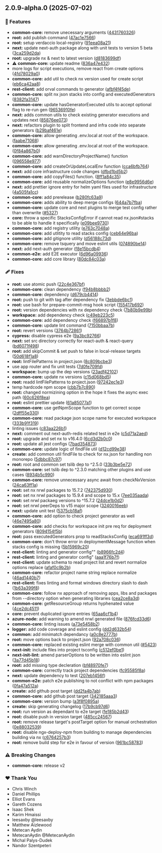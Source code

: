 ## 2.0.9-alpha.0 (2025-07-02)

### 🚀 Features

- **common-core:** remove unecessary arguments ([4431760326](https://github.com/Ensono/stacks-nx-plugins/commit/4431760326))
- **root:** add publish command ([47ac1e7566](https://github.com/Ensono/stacks-nx-plugins/commit/47ac1e7566))
- **root:** setup verdaccio local-registry ([91eea08a21](https://github.com/Ensono/stacks-nx-plugins/commit/91eea08a21))
- **next:** update next-auth package along with unit tests to version 5 beta ([3ca259d2da](https://github.com/Ensono/stacks-nx-plugins/commit/3ca259d2da))
- **root:** upgrade nx & next to latest version ([d8183699df](https://github.com/Ensono/stacks-nx-plugins/commit/d8183699df))
- ⚠️  **common-core:** update readme ([836a47e432](https://github.com/Ensono/stacks-nx-plugins/commit/836a47e432))
- more logs for script executions, remove react from create options ([4fd78029a0](https://github.com/Ensono/stacks-nx-plugins/commit/4fd78029a0))
- **common-core:** add util to check nx version used for create script ([eb6ca42aa8](https://github.com/Ensono/stacks-nx-plugins/commit/eb6ca42aa8))
- **rest-client:** add orval commands to generator ([afbf4f45de](https://github.com/Ensono/stacks-nx-plugins/commit/afbf4f45de))
- **common-core:** split nx json stacks into config and executedGenerators ([8382fa3147](https://github.com/Ensono/stacks-nx-plugins/commit/8382fa3147))
- **common-core:** update hasGeneratorExecuted utils to accept optional flag to re-run gen ([96536910fe](https://github.com/Ensono/stacks-nx-plugins/commit/96536910fe))
- **next:** adds common utils to check existing generator executions and updates next ([85876ee073](https://github.com/Ensono/stacks-nx-plugins/commit/85876ee073))
- **next:** refactors plugin to split frontend and infra code into separate generators ([b29baf461e](https://github.com/Ensono/stacks-nx-plugins/commit/b29baf461e))
- **common-core:** allow generating .env.local at root of the workspace. ([faabe71068](https://github.com/Ensono/stacks-nx-plugins/commit/faabe71068))
- **common-core:** allow generating .env.local at root of the workspace. ([0f84a867b0](https://github.com/Ensono/stacks-nx-plugins/commit/0f84a867b0))
- **common-core:** add warnDirectoryProjectName() function ([096558e977](https://github.com/Ensono/stacks-nx-plugins/commit/096558e977))
- **common-core:** add createOrUpdateLocalEnv function ([cca6bfb764](https://github.com/Ensono/stacks-nx-plugins/commit/cca6bfb764))
- **next:** add core infrastructure code changes ([dfbd1bd5b2](https://github.com/Ensono/stacks-nx-plugins/commit/dfbd1bd5b2))
- **common-core:** add copyFiles() function. ([8ff1a84c35](https://github.com/Ensono/stacks-nx-plugins/commit/8ff1a84c35))
- **common-core:** add reusable normalizeOptions function ([e8e9956d6e](https://github.com/Ensono/stacks-nx-plugins/commit/e8e9956d6e))
- **next:** add prettier ignore entry for helm yaml files used for infrastructure ([4a505fa1cc](https://github.com/Ensono/stacks-nx-plugins/commit/4a505fa1cc))
- **common-core:** add prerelease ([b280fc63a9](https://github.com/Ensono/stacks-nx-plugins/commit/b280fc63a9))
- **common-core:** adds ability to deep merge configs ([644a7b7fba](https://github.com/Ensono/stacks-nx-plugins/commit/644a7b7fba))
- **common-core:** update core and next plugins to merge test config rather than overwrite ([#5327](https://github.com/Ensono/stacks-nx-plugins/issues/5327))
- **core:** throw a specific StacksConfigError if cannot read nx.json#stacks to be able to handle it specifically ([e09bee9730](https://github.com/Ensono/stacks-nx-plugins/commit/e09bee9730))
- **common-core:** add registry utility ([e763c7048a](https://github.com/Ensono/stacks-nx-plugins/commit/e763c7048a))
- **common-core:** add utlitity to read stacks config ([ceb64e96ba](https://github.com/Ensono/stacks-nx-plugins/commit/ceb64e96ba))
- **common-core:** add gitignore utility ([d56188c73d](https://github.com/Ensono/stacks-nx-plugins/commit/d56188c73d))
- **common-core:** remove tsquery and move eslint utils ([074890be14](https://github.com/Ensono/stacks-nx-plugins/commit/074890be14))
- **next:** add next-auth generator ([f8e15bcdb4](https://github.com/Ensono/stacks-nx-plugins/commit/f8e15bcdb4))
- **common-e2e:** add E2E executor ([6d96a09936](https://github.com/Ensono/stacks-nx-plugins/commit/6d96a09936))
- **common-core:** add core library ([80dc84c03a](https://github.com/Ensono/stacks-nx-plugins/commit/80dc84c03a))

### 🩹 Fixes

- **root:** use atomic push ([22c4e367bf](https://github.com/Ensono/stacks-nx-plugins/commit/22c4e367bf))
- **common-core:** clean dependency ([f94b8bbbb2](https://github.com/Ensono/stacks-nx-plugins/commit/f94b8bbbb2))
- **common-core:** dependency ([d679cb4414](https://github.com/Ensono/stacks-nx-plugins/commit/d679cb4414))
- **root:** push to git with tag after dependency fix ([3ebbde6bc1](https://github.com/Ensono/stacks-nx-plugins/commit/3ebbde6bc1))
- **root:** use bash for prepare-commit-msg hook script ([155417b692](https://github.com/Ensono/stacks-nx-plugins/commit/155417b692))
- **root:** version dependencies with nx dependency check ([7b80b9e99b](https://github.com/Ensono/stacks-nx-plugins/commit/7b80b9e99b))
- **workspace:** add dependency check ([c49eb223c5](https://github.com/Ensono/stacks-nx-plugins/commit/c49eb223c5))
- **common-core:** add dependency check ([f66897b1f8](https://github.com/Ensono/stacks-nx-plugins/commit/f66897b1f8))
- **common-core:** update lint command ([7150bbaa7b](https://github.com/Ensono/stacks-nx-plugins/commit/7150bbaa7b))
- **root:** revert versions ([3764b72861](https://github.com/Ensono/stacks-nx-plugins/commit/3764b72861))
- **cypress:** disable cypress e2e ([9a3bc92766](https://github.com/Ensono/stacks-nx-plugins/commit/9a3bc92766))
- **next:** set src directory correctly for react-auth & react-query ([bd6071f498](https://github.com/Ensono/stacks-nx-plugins/commit/bd6071f498))
- **root:** add skipCommit & set push to false in local-release targets ([50d618f1a8](https://github.com/Ensono/stacks-nx-plugins/commit/50d618f1a8))
- **root:** lintFilePatterns in project.json ([8c809bcbe3](https://github.com/Ensono/stacks-nx-plugins/commit/8c809bcbe3))
- use app router and fix unit tests ([7d0fe709fd](https://github.com/Ensono/stacks-nx-plugins/commit/7d0fe709fd))
- **workspace:** bump up the dep versions ([23adf42102](https://github.com/Ensono/stacks-nx-plugins/commit/23adf42102))
- **common-core:** update nx versions ([c15d068bd5](https://github.com/Ensono/stacks-nx-plugins/commit/c15d068bd5))
- **root:** readd lintFilePatterns to project.json ([97242ec1e3](https://github.com/Ensono/stacks-nx-plugins/commit/97242ec1e3))
- temp hardcode npm scope ([cbb7b7c890](https://github.com/Ensono/stacks-nx-plugins/commit/cbb7b7c890))
- **root:** changed normizining option in the hope it fixes the async exec path ([60c626f8ea](https://github.com/Ensono/stacks-nx-plugins/commit/60c626f8ea))
- **root:** eslint prettier update ([61a85077a1](https://github.com/Ensono/stacks-nx-plugins/commit/61a85077a1))
- **common-core:** use getNpmScope function to get correct scope ([2dff55e330](https://github.com/Ensono/stacks-nx-plugins/commit/2dff55e330))
- **common-core:** read package json scope name for executed workspace ([333b91f319](https://github.com/Ensono/stacks-nx-plugins/commit/333b91f319))
- linting issues ([c83aa226b1](https://github.com/Ensono/stacks-nx-plugins/commit/c83aa226b1))
- **next:** comment out next-auth-redis related test in e2e ([c5d71a2aed](https://github.com/Ensono/stacks-nx-plugins/commit/c5d71a2aed))
- **root:** upgrade and set nx to v16.4.0 ([6cd3d2b0c0](https://github.com/Ensono/stacks-nx-plugins/commit/6cd3d2b0c0))
- **root:** update all jest configs ([7bad354873](https://github.com/Ensono/stacks-nx-plugins/commit/7bad354873))
- **common-core:** update logic of findFile util ([d12cd99e38](https://github.com/Ensono/stacks-nx-plugins/commit/d12cd99e38))
- **create:** add common util findFile to check for nx.json for handling non monorepo ([5dbbc87c97](https://github.com/Ensono/stacks-nx-plugins/commit/5dbbc87c97))
- **root:** root and common set tslib dep to ^2.5.0 ([33b3be5e72](https://github.com/Ensono/stacks-nx-plugins/commit/33b3be5e72))
- **common-core:** set tslib dep to ^2.3.0 matching other plugins and use cases ([8934b5c990](https://github.com/Ensono/stacks-nx-plugins/commit/8934b5c990))
- **common-core:** remove unnecessary async await from checkNxVersion ([24ca63ff1a](https://github.com/Ensono/stacks-nx-plugins/commit/24ca63ff1a))
- **root:** set nx nrwl packages to 15.7.2 ([742375d930](https://github.com/Ensono/stacks-nx-plugins/commit/742375d930))
- **root:** set nx nrwl packages to 15.9.4 and scope to 15.x ([7ee035aada](https://github.com/Ensono/stacks-nx-plugins/commit/7ee035aada))
- **root:** set nrwl packaeg versions to ^15.7.2 ([24dce1b0d2](https://github.com/Ensono/stacks-nx-plugins/commit/24dce1b0d2))
- **root:** set nrwl peerDeps to v15 major scope ([3240016eeb](https://github.com/Ensono/stacks-nx-plugins/commit/3240016eeb))
- **next:** update unit test ([5375cb18af](https://github.com/Ensono/stacks-nx-plugins/commit/5375cb18af))
- **common-core:** add option to check project generator as well ([46e7495a80](https://github.com/Ensono/stacks-nx-plugins/commit/46e7495a80))
- **common-core:** add checks for workspace init pre req for deployment generators ([8094154f5b](https://github.com/Ensono/stacks-nx-plugins/commit/8094154f5b))
- **root:** pass executedGenerators prop to readStacksConfig ([eca691ff3d](https://github.com/Ensono/stacks-nx-plugins/commit/eca691ff3d))
- **common-core:** don't throw error in deploymentMessage function when stacks config is missing ([5b15969c20](https://github.com/Ensono/stacks-nx-plugins/commit/5b15969c20))
- **rest-client:** linting and generator config"" ([b8966fc2d4](https://github.com/Ensono/stacks-nx-plugins/commit/b8966fc2d4))
- **rest-client:** linting and generator config" ([aaa1f76b7f](https://github.com/Ensono/stacks-nx-plugins/commit/aaa1f76b7f))
- **rest-client:** update schema to read project list and revert normalize options replace ([afaf0c9b2b](https://github.com/Ensono/stacks-nx-plugins/commit/afaf0c9b2b))
- **common-core:** refactor project name string replace normalize ([46ad1440b7](https://github.com/Ensono/stacks-nx-plugins/commit/46ad1440b7))
- **rest-client:** fixes linting and format windows directory slash to dash ([1b63a399f8](https://github.com/Ensono/stacks-nx-plugins/commit/1b63a399f8))
- **common-core:** follow nx approach of removing apps, libs and packages from --directory option when generating libraries ([cea2ce8a3d](https://github.com/Ensono/stacks-nx-plugins/commit/cea2ce8a3d))
- **common-core:** getResourceGroup returns hyphenated value ([4ce2dc4511](https://github.com/Ensono/stacks-nx-plugins/commit/4ce2dc4511))
- **core:** prevent duplicated ignore entries ([65aa6cf1b4](https://github.com/Ensono/stacks-nx-plugins/commit/65aa6cf1b4))
- **azure-node:** add warning to amend nrwl generated file ([876fcd33d6](https://github.com/Ensono/stacks-nx-plugins/commit/876fcd33d6))
- **common-core:** linting issues ([a73e5458b2](https://github.com/Ensono/stacks-nx-plugins/commit/a73e5458b2))
- **logger:** add code coverage and eslint config ([dd2d632b54](https://github.com/Ensono/stacks-nx-plugins/commit/dd2d632b54))
- **common:** add minimatch dependancy ([a0c8e2777b](https://github.com/Ensono/stacks-nx-plugins/commit/a0c8e2777b))
- **root:** move options back to project.json ([92a708c036](https://github.com/Ensono/stacks-nx-plugins/commit/92a708c036))
- **common-core:** replaced existing eslint merge with common util ([#5423](https://github.com/Ensono/stacks-nx-plugins/issues/5423))
- **next-init:** include files into project tsconfig ([c512ef0be1](https://github.com/Ensono/stacks-nx-plugins/commit/c512ef0be1))
- **next-init-lint:** amend parserOptions to be written into eslint json ([3a77d45b18](https://github.com/Ensono/stacks-nx-plugins/commit/3a77d45b18))
- **root:** add missing type decleration ([bf48970fe7](https://github.com/Ensono/stacks-nx-plugins/commit/bf48970fe7))
- **common-core:** correctly track project dependencies ([fc95585f8a](https://github.com/Ensono/stacks-nx-plugins/commit/fc95585f8a))
- **next:** update dependency to test ([207eb1456f](https://github.com/Ensono/stacks-nx-plugins/commit/207eb1456f))
- **common-e2e:** patch e2e publishing to not conflict with npm packages ([0fa47a512a](https://github.com/Ensono/stacks-nx-plugins/commit/0fa47a512a))
- **create:** add github post target ([dd2fa4b7ab](https://github.com/Ensono/stacks-nx-plugins/commit/dd2fa4b7ab))
- **common-core:** add github post target ([342185aaa3](https://github.com/Ensono/stacks-nx-plugins/commit/342185aaa3))
- **common-core:** version bump ([a3f8f0895a](https://github.com/Ensono/stacks-nx-plugins/commit/a3f8f0895a))
- **create:** skip generating changelog ([17b9cb97d6](https://github.com/Ensono/stacks-nx-plugins/commit/17b9cb97d6))
- **root:** run version as dependant to e2e target ([fe185b2d43](https://github.com/Ensono/stacks-nx-plugins/commit/fe185b2d43))
- **root:** disable push in version target ([485cc24567](https://github.com/Ensono/stacks-nx-plugins/commit/485cc24567))
- **root:** remove release target's postTarget option for manual orchestration ([0e88032539](https://github.com/Ensono/stacks-nx-plugins/commit/0e88032539))
- **root:** disable ngx-deploy-npm from building to manage dependencies building via nx ([c6764257b3](https://github.com/Ensono/stacks-nx-plugins/commit/c6764257b3))
- **root:** remove build step for e2e in favour of version ([961bc58783](https://github.com/Ensono/stacks-nx-plugins/commit/961bc58783))

### ⚠️  Breaking Changes

- **common-core:** release v2

### ❤️ Thank You

- Chris Winch
- Daniel Phillips
- Elliot Evans
- Gareth Cozens
- Isaac Shek
- Karim Hmaissi
- leesaxby @leesaxby
- Matthew Aizlewood
- Metecan Aydin
- MetecanAydin @MetecanAydin
- Michal Palys-Dudek
- Nandor Szentpeteri
